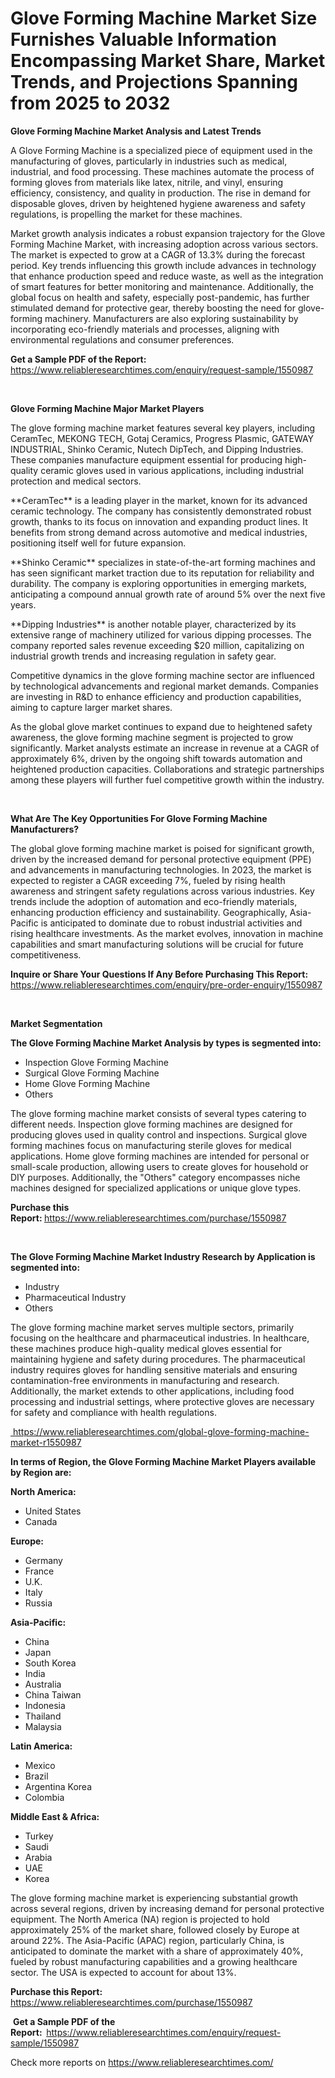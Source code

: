 <p><h1>Glove Forming Machine Market Size Furnishes Valuable Information Encompassing Market Share, Market Trends, and Projections Spanning from 2025 to 2032</h1></p><p><strong>Glove Forming Machine Market Analysis and Latest Trends</strong></p>
<p><p>A Glove Forming Machine is a specialized piece of equipment used in the manufacturing of gloves, particularly in industries such as medical, industrial, and food processing. These machines automate the process of forming gloves from materials like latex, nitrile, and vinyl, ensuring efficiency, consistency, and quality in production. The rise in demand for disposable gloves, driven by heightened hygiene awareness and safety regulations, is propelling the market for these machines.</p><p>Market growth analysis indicates a robust expansion trajectory for the Glove Forming Machine Market, with increasing adoption across various sectors. The market is expected to grow at a CAGR of 13.3% during the forecast period. Key trends influencing this growth include advances in technology that enhance production speed and reduce waste, as well as the integration of smart features for better monitoring and maintenance. Additionally, the global focus on health and safety, especially post-pandemic, has further stimulated demand for protective gear, thereby boosting the need for glove-forming machinery. Manufacturers are also exploring sustainability by incorporating eco-friendly materials and processes, aligning with environmental regulations and consumer preferences.</p></p>
<p><strong>Get a Sample PDF of the Report:&nbsp;</strong> <a href="https://www.reliableresearchtimes.com/enquiry/request-sample/1550987?utm_campaign=2625&utm_medium=2&utm_source=Github&utm_content=ia&utm_term=27022025&utm_id=glove-forming-machine">https://www.reliableresearchtimes.com/enquiry/request-sample/1550987</a></p>
<p>&nbsp;</p>
<p><strong>Glove Forming Machine Major Market Players</strong></p>
<p><p>The glove forming machine market features several key players, including CeramTec, MEKONG TECH, Gotaj Ceramics, Progress Plasmic, GATEWAY INDUSTRIAL, Shinko Ceramic, Nutech DipTech, and Dipping Industries. These companies manufacture equipment essential for producing high-quality ceramic gloves used in various applications, including industrial protection and medical sectors.</p><p>**CeramTec** is a leading player in the market, known for its advanced ceramic technology. The company has consistently demonstrated robust growth, thanks to its focus on innovation and expanding product lines. It benefits from strong demand across automotive and medical industries, positioning itself well for future expansion.</p><p>**Shinko Ceramic** specializes in state-of-the-art forming machines and has seen significant market traction due to its reputation for reliability and durability. The company is exploring opportunities in emerging markets, anticipating a compound annual growth rate of around 5% over the next five years.</p><p>**Dipping Industries** is another notable player, characterized by its extensive range of machinery utilized for various dipping processes. The company reported sales revenue exceeding $20 million, capitalizing on industrial growth trends and increasing regulation in safety gear.</p><p>Competitive dynamics in the glove forming machine sector are influenced by technological advancements and regional market demands. Companies are investing in R&D to enhance efficiency and production capabilities, aiming to capture larger market shares. </p><p>As the global glove market continues to expand due to heightened safety awareness, the glove forming machine segment is projected to grow significantly. Market analysts estimate an increase in revenue at a CAGR of approximately 6%, driven by the ongoing shift towards automation and heightened production capacities. Collaborations and strategic partnerships among these players will further fuel competitive growth within the industry.</p></p>
<p>&nbsp;</p>
<p><strong>What Are The Key Opportunities For Glove Forming Machine Manufacturers?</strong></p>
<p><p>The global glove forming machine market is poised for significant growth, driven by the increased demand for personal protective equipment (PPE) and advancements in manufacturing technologies. In 2023, the market is expected to register a CAGR exceeding 7%, fueled by rising health awareness and stringent safety regulations across various industries. Key trends include the adoption of automation and eco-friendly materials, enhancing production efficiency and sustainability. Geographically, Asia-Pacific is anticipated to dominate due to robust industrial activities and rising healthcare investments. As the market evolves, innovation in machine capabilities and smart manufacturing solutions will be crucial for future competitiveness.</p></p>
<p><strong>Inquire or Share Your Questions If Any Before Purchasing This Report:</strong> <a href="https://www.reliableresearchtimes.com/enquiry/pre-order-enquiry/1550987?utm_campaign=2625&utm_medium=2&utm_source=Github&utm_content=ia&utm_term=27022025&utm_id=glove-forming-machine">https://www.reliableresearchtimes.com/enquiry/pre-order-enquiry/1550987</a></p>
<p>&nbsp;</p>
<p><strong>Market Segmentation</strong></p>
<p><strong>The Glove Forming Machine Market Analysis by types is segmented into:</strong></p>
<p><ul><li>Inspection Glove Forming Machine</li><li>Surgical Glove Forming Machine</li><li>Home Glove Forming Machine</li><li>Others</li></ul></p>
<p><p>The glove forming machine market consists of several types catering to different needs. Inspection glove forming machines are designed for producing gloves used in quality control and inspections. Surgical glove forming machines focus on manufacturing sterile gloves for medical applications. Home glove forming machines are intended for personal or small-scale production, allowing users to create gloves for household or DIY purposes. Additionally, the "Others" category encompasses niche machines designed for specialized applications or unique glove types.</p></p>
<p><strong>Purchase this Report:&nbsp;</strong><a href="https://www.reliableresearchtimes.com/purchase/1550987?utm_campaign=2625&utm_medium=2&utm_source=Github&utm_content=ia&utm_term=27022025&utm_id=glove-forming-machine">https://www.reliableresearchtimes.com/purchase/1550987</a></p>
<p>&nbsp;</p>
<p><strong>The Glove Forming Machine Market Industry Research by Application is segmented into:</strong></p>
<p><ul><li>Industry</li><li>Pharmaceutical Industry</li><li>Others</li></ul></p>
<p><p>The glove forming machine market serves multiple sectors, primarily focusing on the healthcare and pharmaceutical industries. In healthcare, these machines produce high-quality medical gloves essential for maintaining hygiene and safety during procedures. The pharmaceutical industry requires gloves for handling sensitive materials and ensuring contamination-free environments in manufacturing and research. Additionally, the market extends to other applications, including food processing and industrial settings, where protective gloves are necessary for safety and compliance with health regulations.</p></p>
<p><a href="https://www.reliableresearchtimes.com/global-glove-forming-machine-market-r1550987?utm_campaign=2625&utm_medium=2&utm_source=Github&utm_content=ia&utm_term=27022025&utm_id=glove-forming-machine">&nbsp;https://www.reliableresearchtimes.com/global-glove-forming-machine-market-r1550987</a></p>
<p><strong>In terms of Region, the Glove Forming Machine Market Players available by Region are:</strong></p>
<p>
    <p> <strong> North America: </strong>
        <ul>
            <li>United States</li>
            <li>Canada</li>
        </ul>
        </p> 
    <p> <strong> Europe: </strong>
        <ul>
            <li>Germany</li>
            <li>France</li>
            <li>U.K.</li>
            <li>Italy</li>
            <li>Russia</li>
        </ul>
        </p> 
    <p> <strong> Asia-Pacific: </strong>
        <ul>
            <li>China</li>
            <li>Japan</li>
            <li>South Korea</li>
            <li>India</li>
            <li>Australia</li>
            <li>China Taiwan</li>
            <li>Indonesia</li>
            <li>Thailand</li>
            <li>Malaysia</li>
        </ul>
        </p> 
    <p> <strong> Latin America: </strong>
        <ul>
            <li>Mexico</li>
            <li>Brazil</li>
            <li>Argentina Korea</li>
            <li>Colombia</li>
        </ul>
        </p> 
    <p> <strong> Middle East & Africa: </strong>
        <ul>
            <li>Turkey</li>
            <li>Saudi</li>
            <li>Arabia</li>
            <li>UAE</li>
            <li>Korea</li>
        </ul>
    </p>
    </p>
<p><p>The glove forming machine market is experiencing substantial growth across several regions, driven by increasing demand for personal protective equipment. The North America (NA) region is projected to hold approximately 25% of the market share, followed closely by Europe at around 22%. The Asia-Pacific (APAC) region, particularly China, is anticipated to dominate the market with a share of approximately 40%, fueled by robust manufacturing capabilities and a growing healthcare sector. The USA is expected to account for about 13%.</p></p>
<p><strong>Purchase this Report: </strong><a href="https://www.reliableresearchtimes.com/purchase/1550987?utm_campaign=2625&utm_medium=2&utm_source=Github&utm_content=ia&utm_term=27022025&utm_id=glove-forming-machine">https://www.reliableresearchtimes.com/purchase/1550987</a></p>
<p>&nbsp;<strong>Get a Sample PDF of the Report:&nbsp;&nbsp;</strong><a href="https://www.reliableresearchtimes.com/enquiry/request-sample/1550987?utm_campaign=2625&utm_medium=2&utm_source=Github&utm_content=ia&utm_term=27022025&utm_id=glove-forming-machine">https://www.reliableresearchtimes.com/enquiry/request-sample/1550987</a></p>
<p><strong></strong></p>
<p>Check more reports on <a href="https://www.reliableresearchtimes.com/?utm_campaign=2625&utm_medium=2&utm_source=Github&utm_content=ia&utm_term=27022025&utm_id=glove-forming-machine">https://www.reliableresearchtimes.com/</a></p>
